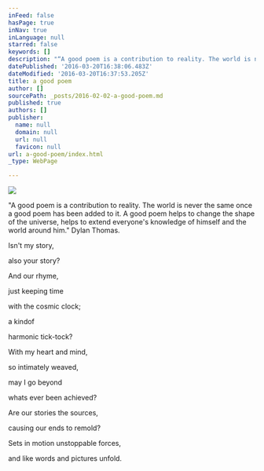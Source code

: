 ```yaml
---
inFeed: false
hasPage: true
inNav: true
inLanguage: null
starred: false
keywords: []
description: "“A good poem is a contribution to reality. The world is never the same once a good poem has been added to it. A good poem helps to change the shape of the universe, helps to extend everyone's knowledge of himself and the world around him.” Dylan Thomas."
datePublished: '2016-03-20T16:38:06.483Z'
dateModified: '2016-03-20T16:37:53.205Z'
title: a good poem
author: []
sourcePath: _posts/2016-02-02-a-good-poem.md
published: true
authors: []
publisher:
  name: null
  domain: null
  url: null
  favicon: null
url: a-good-poem/index.html
_type: WebPage

---
```

![](https://the-grid-user-content.s3-us-west-2.amazonaws.com/54fd8538-28de-4704-aa4a-1f0654234884.jpg)

"A good poem is a contribution to reality. The world is never the same once a good poem has been added to it. A good poem helps to change the shape of the universe, helps to extend everyone's knowledge of himself and the world around him." Dylan Thomas.

Isn't my story,

also your story?

And our rhyme,

just keeping time

with the cosmic clock; 

a kindof

harmonic tick-tock?

With my heart and mind,

so intimately weaved,

may I go beyond

whats ever been achieved?

Are our stories the sources,

causing our ends to remold?

Sets in motion unstoppable forces,

and like words and pictures unfold.